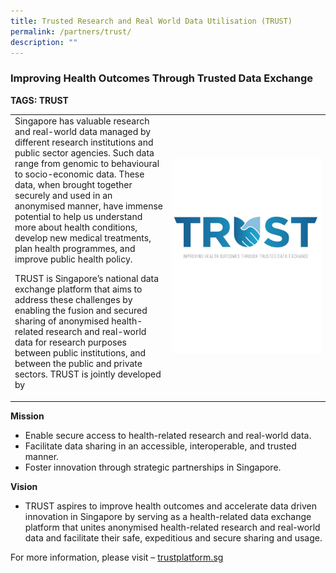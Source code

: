 ```yaml
---
title: Trusted Research and Real World Data Utilisation (TRUST)
permalink: /partners/trust/
description: ""
---
```

### Improving Health Outcomes Through Trusted Data Exchange

**TAGS: TRUST**


<table>
	<tbody>
		<tr>
			<td style="width:50%">
Singapore has valuable research and real-world data managed by different research institutions and public sector agencies. Such data range from genomic to behavioural to socio-economic data. These data, when brought together securely and used in an anonymised manner, have immense potential to help us understand more about health conditions, develop new medical treatments, plan health programmes, and improve public health policy.

TRUST is Singapore’s national data exchange platform that aims to address these challenges by enabling the fusion and secured sharing of anonymised health-related research and real-world data for research purposes between public institutions, and between the public and private sectors. TRUST is jointly developed by
							</td>
			<td style="width:50%">
				<img src="/images/Collaborate/Partners/trust_subpage_featured.jpg">
			</td>
			</tr></tbody></table>

**Mission**

*   Enable secure access to health-related research and real-world data.
*   Facilitate data sharing in an accessible, interoperable, and trusted manner.
*   Foster innovation through strategic partnerships in Singapore.

**Vision**

*   TRUST aspires to improve health outcomes and accelerate data driven innovation in Singapore by serving as a health-related data exchange platform that unites anonymised health-related research and real-world data and facilitate their safe, expeditious and secure sharing and usage.

For more information, please visit –&nbsp;[trustplatform.sg](http://trustplatform.sg/)